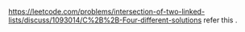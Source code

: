 https://leetcode.com/problems/intersection-of-two-linked-lists/discuss/1093014/C%2B%2B-Four-different-solutions
refer this .